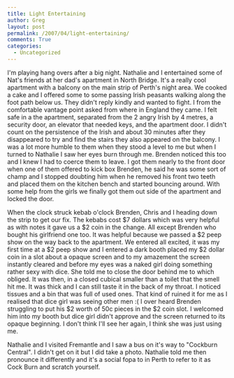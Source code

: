 ```yaml
---
title: Light Entertaining
author: Greg
layout: post
permalink: /2007/04/light-entertaining/
comments: True
categories:
  - Uncategorized
---
```

I'm playing hang overs after a big night. Nathalie and I entertained some of Nat's friends at her dad's apartment in North Bridge. It's a really cool apartment with a balcony on the main strip of Perth's night area. We cooked a cake and I offered some to some passing Irish peasants walking along the foot path below us. They didn't reply kindly and wanted to fight. I from the comfortable vantage point asked from where in England they came. I felt safe in a the apartment, separated from the 2 angry Irish by 4 metres, a security door, an elevator that needed keys, and the apartment door. I didn't count on the persistence of the Irish and about 30 minutes after they disappeared to try and find the stairs they also appeared on the balcony. I was a lot more humble to them when they stood a level to me but when I turned to Nathalie I saw her eyes burn through me. Brenden noticed this too and I knew I had to coerce them to leave. I got them nearly to the front door when one of them offered to kick box Brenden, he said he was some sort of champ and I stopped doubting him when he removed his front two teeth and placed them on the kitchen bench and started bouncing around. With some help from the girls we finally got them out side of the apartment and locked the door.

When the clock struck kebab o'clock Brenden, Chris and I heading down the strip to get our fix. The kebabs cost $7 dollars which was very helpful as with notes it gave us a $2 coin in the change. All except Brenden who bought his girlfriend one too. It was helpful because we passed a $2 peep show on the way back to the apartment. We entered all excited, it was my first time at a $2 peep show and I entered a dark booth placed my $2 dollar coin in a slot about a opaque screen and to my amazement the screen instantly cleared and before my eyes was a naked girl doing something rather sexy with dice. She told me to close the door behind me to which obliged. It was then, in a closed cubical smaller than a toilet that the smell hit me. It was thick and I can still taste it in the back of my throat. I noticed tissues and a bin that was full of used ones. That kind of ruined it for me as I realised that dice girl was seeing other men :( I over heard Brenden struggling to put his $2 worth of 50c pieces in the $2 coin slot. I welcomed him into my booth but dice girl didn't approve and the screen returned to its opaque beginning. I don't think I'll see her again, I think she was just using me.

Nathalie and I visited Fremantle and I saw a bus on it's way to "Cockburn Central". I didn't get on it but I did take a photo. Nathalie told me then pronounce it differently and it's a social fopa to in Perth to refer to it as Cock Burn and scratch yourself.